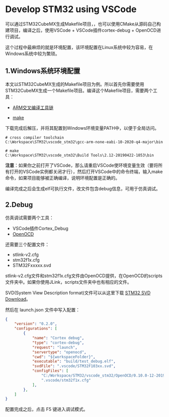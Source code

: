# Develop STM32 using VSCode

可以通过STM32CubeMX生成Makefile项目，，也可以使用CMake从源码自己构建项目，编译之后，使用VSCode + VSCode插件cortex-debug + OpenOCD进行调试。

这个过程中最麻烦的就是环境配置，该环境配置在Linux系统中较为容易，在Windows系统中较为繁琐。

## 1.Windows系统环境配置

本文以STM32CubeMX生成的Makefile项目为例。所以首先你需要使用STM32CubeMX生成一个Makefile项目。编译这个Makefile项目，需要两个工具：

* [ARM交叉编译工具链](https://developer.arm.com/tools-and-software/open-source-software/developer-tools/gnu-toolchain/gnu-rm/downloads)

* [make](https://github.com/xpack-dev-tools/windows-build-tools-xpack/releases/tag/v2.12-20190422)

下载完成后解压，并将其配置到Windows环境变量PATH中，以便于全局访问。

```
# cross compiler toolchain
C:\Workspace\STM32\vscode_stm32\gcc-arm-none-eabi-10-2020-q4-major\bin

# make
C:\Workspace\STM32\vscode_stm32\Build Tools\2.12-20190422-1053\bin
```

**注意**：如果你之前打开了VSCode，那么请重启VSCode使环境变量生效（要将所有打开的VSCode实例都关闭才行），然后打开VSCode中的命令终端，输入make命令，如果项目能够被正确编译，说明环境配置是正确的。

编译完成之后会生成elf可执行文件，改文件包含debug信息，可用于仿真调试。

## 2.Debug

仿真调试需要两个工具：

* VSCode插件Cortex_Debug
* [OpenOCD](https://github.com/ilg-archived/openocd/releases/tag/v0.10.0-12-20190422)

还需要三个配置文件：

* stlink-v2.cfg
* stm32f1x.cfg
* STM32Fxxxxx.svd

stlink-v2.cfg文件和stm32f1x.cfg文件由OpenOCD提供，在OpenOCD的scripts文件夹中。如果你使用JLink，scripts文件夹中也有相应的文件。

SVD(System View Description format)文件可以从这里下载 [STM32 SVD Download](https://github.com/posborne/cmsis-svd)。

然后在 launch.json 文件中写入配置：

```json
{
    "version": "0.2.0",
    "configurations": [
        {
            "name": "Cortex debug",
            "type": "cortex-debug",
            "request": "launch",
            "servertype": "openocd",
            "cwd": "${workspaceFolder}",
            "executable": "build/test_debug.elf",
            "svdFile": ".vscode/STM32F103xx.svd",
            "configFiles": [
                "C:/Workspace/STM32/vscode_stm32/OpenOCD/0.10.0-12-20190422-2015/scripts/interface/stlink-v2.cfg",
                ".vscode/stm32f1x.cfg"
            ],
        },
    ]
}
```

配置完成之后，点击 F5 键进入调试模式。



